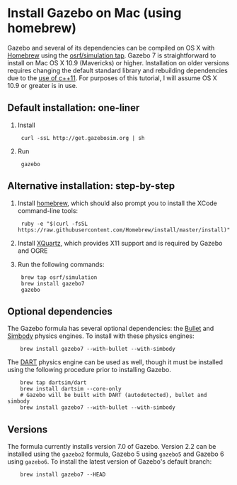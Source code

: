# Install Gazebo on Mac (using homebrew)

Gazebo and several of its dependencies can be compiled on OS X with
[Homebrew](http://brew.sh) using the
[osrf/simulation tap](https://github.com/osrf/homebrew-simulation).
Gazebo 7 is straightforward to install on Mac OS X 10.9 (Mavericks) or higher.
Installation on older versions requires changing the default standard library
and rebuilding dependencies due to the
[use of c++11](https://bitbucket.org/osrf/gazebo/pull-request/1340/c-11-support-take-2/diff).
For purposes of this tutorial, I will assume OS X 10.9 or greater is in use.

## Default installation: one-liner

1. Install

        curl -ssL http://get.gazebosim.org | sh

2. Run

        gazebo

## Alternative installation: step-by-step

1. Install [homebrew](http://brew.sh), which should also prompt you to install
the XCode command-line tools:

        ruby -e "$(curl -fsSL https://raw.githubusercontent.com/Homebrew/install/master/install)"

2. Install [XQuartz](http://xquartz.macosforge.org/landing/), which provides
X11 support and is required by Gazebo and OGRE

3. Run the following commands:

        brew tap osrf/simulation
        brew install gazebo7
        gazebo

## Optional dependencies
The Gazebo formula has several optional dependencies:
the [Bullet](https://code.google.com/p/bullet/)
and [Simbody](https://github.com/simbody/simbody) physics engines.
To install with these physics engines:

        brew install gazebo7 --with-bullet --with-simbody

The [DART](http://dartsim.github.io) physics engine can be used as well,
  though it must be installed using the following procedure
  prior to installing Gazebo.

        brew tap dartsim/dart
        brew install dartsim --core-only
        # Gazebo will be built with DART (autodetected), bullet and simbody
        brew install gazebo7 --with-bullet --with-simbody

## Versions
The formula currently installs version 7.0 of Gazebo. Version 2.2 can be
installed using the `gazebo2` formula, Gazebo 5 using `gazebo5` and Gazebo 6
using `gazebo6`. To install the latest version of Gazebo's default branch:

        brew install gazebo7 --HEAD
